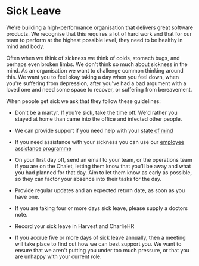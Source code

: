 # Sick Leave

We're building a high-performance organisation that delivers great software products. We recognise that this requires a lot of hard work and that for our team to perform at the highest possible level, they need to be healthy in mind and body.

Often when we think of sickness we think of colds, stomach bugs, and perhaps even broken limbs. We don't think so much about sickness in the mind. As an organisation we want to challenge common thinking around this. We want you to feel okay taking a day when you feel down, when you're suffering from depression, after you've had a bad argument with a loved one and need some space to recover, or suffering from bereavement.

When people get sick we ask that they follow these guidelines:

* Don't be a martyr. If you're sick, take the time off. We'd rather you stayed at home than came into the office and infected other people.

* We can provide support if you need help with your [state of mind](state_of_mind.md)

* If you need assistance with your sickness you can use our [employee assistance programme](employee_assistance.md)

* On your first day off, send an email to your team, or the operations team if you are on the Chalet, letting them know that you'll be away and what you had planned for that day. Aim to let them know as early as possible, so they can factor your absence into their tasks for the day.

* Provide regular updates and an expected return date, as soon as you have one.

* If you are taking four or more days sick leave, please supply a doctors note.

* Record your sick leave in Harvest and CharlieHR

* If you accrue five or more days of sick leave annually, then a meeting will take place to find out how we can best support you. We want to ensure that we aren't putting you under too much pressure, or that you are unhappy with your current role.
